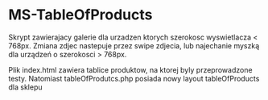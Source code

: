 # MS-TableOfProducts

Skrypt zawierajacy galerie dla urzadzen ktorych szerokosc wyswietlacza < 768px. Zmiana zdjec nastepuje przez swipe zdjecia, lub najechanie myszką dla urządzeń o szerokosci > 768px.  

Plik index.html zawiera tablice produktow, na ktorej byly przeprowadzone testy. Natomiast tableOfProdutcs.php posiada nowy layout tableOfProducts dla sklepu
